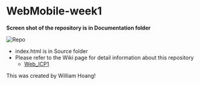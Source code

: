 # WebMobile-week1

**Screen shot of the repository is in Documentation folder**

![Repo](https://github.com/Consolefun/WebMobile-week1/blob/master/Documentation/Repo_Screenshot.png)

- index.html is in Source folder
- Please refer to the Wiki page for detail information about this repository
  - [Web_ICP1](https://github.com/Consolefun/WebMobile-week1/wiki/Web-ICP1)

This was created by William Hoang! 
